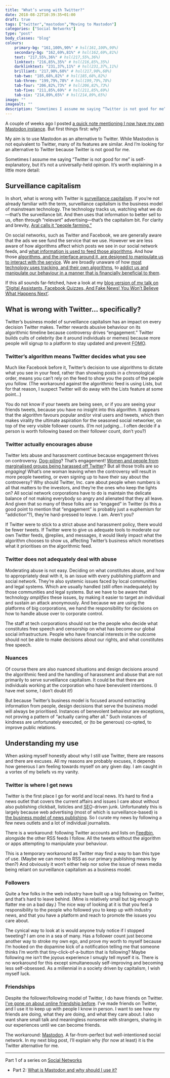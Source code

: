 ```yaml
---
title: "What’s wrong with Twitter?"
date: 2018-08-22T10:39:35+01:00
draft: true
tags: ["twitter","mastodon","Moving to Mastodon"]
categories: ["Social Networks"]
type: "post"
body_classes: "blog"
colours:
    primary-bg: "161,100%,90%" # hsl(161,100%,90%)
    secondary-bg: "162,69%,81%" # hsl(162,69%,81%)
    text: "217,55%,36%" # hsl(217,55%,36%)
    linktext: "216,85%,35%" # hsl(216,85%,35%)
    darklinktext: "231,37%,11%" # hsl(231,37%,11%)
    brilliant: "217,90%,60%" # hsl(217,90%,60%)
    tab-two: "185,68%,82%" # hsl(185,68%,82%)
    tab-three: "199,79%,78%" # hsl(199,79%,78%)
    tab-four: "206,82%,73%" # hsl(206,82%,73%)
    tab-five: "211,85%,69%" # hsl(211,85%,69%)
    tab-six: "214,89%,65%" # hsl(214,89%,65%)
image: ""
imagealt: ""
description: "Sometimes I assume me saying “Twitter is not good for me” is self-explanatory, but it’s not a universally-held opinion. It’s worth explaining in a little more detail…"
---
```


A couple of weeks ago I posted [a quick note mentioning I now have my own Mastodon instance](/notes/2018/08/06/16/45/). But first things first: why?

My aim is to use Mastodon as an alternative to Twitter. While Mastodon is not equivalent to Twitter, many of its features are similar. And I’m looking for an alternative to Twitter because Twitter is not good for me.<!--more-->

Sometimes I assume me saying “Twitter is not good for me” is self-explanatory, but it’s not a universally-held opinion. It’s worth explaining in a little more detail:

## Surveillance capitalism

In short, what is wrong with Twitter is [surveillance capitalism](en.wikipedia.org/wiki/Surveillance_capitalism). If you’re not already familiar with the term, surveillance capitalism is the business model of mainstream technology. The technology tracks us, watching what we do—that’s the surveillance bit. And then uses that information to better sell to us, often through “relevant” advertising—that’s the capitalism bit. For clarity and brevity, [Aral calls it “people farming.”](2018.ar.al/notes/encouraging-individual-sovereignty-and-a-healthy-commons/)

On social networks, such as Twitter and Facebook, we are generally aware that the ads we see fund the service that we use. However we are less aware of how algorithms affect which posts we see in our social network feeds, and [what information is used to feed those algorithms](https://www.theguardian.com/commentisfree/2018/mar/05/algorithms-rate-credit-scores-finances-data). And how those [algorithms, and the interface around it, are designed to manipulate us to interact with the service](https://gizmodo.com/former-facebook-exec-you-don-t-realize-it-but-you-are-1821181133). We are broadly unaware of how [most technology uses tracking, and their own algorithms](https://theintercept.com/2018/01/07/black-mirror-season-4-netflix-metalhead/), to [addict us and manipulate our behaviour in a manner that is financially beneficial to them](http://crackedlabs.org/en/data-against-people). 

If this all sounds far-fetched, have a look at my [blog version of my talk on ‘Digital Assistants, Facebook Quizzes, And Fake News! You Won’t Believe What Happens Next’](/you-wont-believe-what-happens-next/).

## What is wrong with Twitter… specifically?

Twitter’s business model of surveillance capitalism has an impact on every decision Twitter makes. Twitter rewards abusive behaviour on its algorithmic timeline because controversy drives “engagement.” Twitter builds cults of celebrity (be it around individuals or memes) because more people will signup to a platform to stay updated and prevent <abbr title="fear of missing out">FOMO</abbr>.

### Twitter’s algorithm means Twitter decides what you see 

Much like Facebook before it, Twitter’s decision to use algorithms to dictate what you see in your feed, rather than showing posts in a chronological order, means you can’t rely on the feed to show you the posts of the people you follow. (The workaround against the algorithmic feed is using Lists, but for that reason, I suspect Twitter will do away with the Lists feature at some point…) 

You do not know if your tweets are being seen, or if you are seeing your friends tweets, because you have no insight into this algorithm. It appears that the algorithm favours popular and/or viral users and tweets, which then makes virality the ultimate aspiration for the seasoned social networker, on top of the very visible follower counts. (I’m not judging… I often decide if a person is worth following based on their follower count, don’t you?)

### Twitter actually encourages abuse 

Twitter lets abuse and harassment continue because engagement thrives on controversy. [Dog-piling](https://www.urbandictionary.com/define.php?term=dogpile)? That’s engagement! [Women and people from marginalised groups being harassed off Twitter](https://www.theguardian.com/commentisfree/2017/jan/03/ive-left-twitter-unusable-anyone-but-trolls-robots-dictators-lindy-west)? But all those trolls are so *engaging*! What’s one woman leaving when the controversy will result in more people tweeting, or even signing up to have their say about the controversy? Why should Twitter, Inc. care about people when numbers is all that matters to the investors, and they’re the ones who keep the lights on? All social network corporations have to do is maintain the delicate balance of not making everybody so angry and alienated that they all leave. And given that so many of these folks are so “engaged” in Twitter (is this a good point to mention that “engagement” is probably just a euphemism for “addiction”?), they’re hard-pressed to leave. I am. Aren’t you?

If Twitter were to stick to a strict abuse and harassment policy, there would be fewer tweets. If Twitter were to give us adequate tools to moderate our own Twitter feeds, @replies, and messages, it would likely impact what the algorithm chooses to show us, affecting Twitter’s business which monetises what it prioritises on the algorithmic feed.

### Twitter does not adequately deal with abuse

Moderating abuse is not easy. Deciding on what constitutes abuse, and how to appropriately deal with it, is an issue with every publishing platform and social network. They’re also systemic issues faced by local communities and legal systems. Which are usually handled (still often inadequately) by those communities and legal systems. But we have to be aware that technology *amplifies* these issues, by making it easier to target an individual and sustain an attack anonymously. And because we are using the platforms of big corporations, we hand the responsibility for decisions on how to handle abuse over to corporate control.

The staff at tech corporations should not be the people who decide what constitutes free speech and censorship on what has become our global social infrastructure. People who have financial interests in the outcome should not be able to make decisions about our rights, and what constitutes free speech.

### Nuances

Of course there are also nuanced situations and design decisions around the algorithmic feed and the handling of harassment and abuse that are not primarily to serve surveillance capitalism. It could be that there are individuals working at the corporation who have benevolent intentions. (I have met some, I don’t doubt it!) 

But because Twitter’s business model is focused around extracting information from people, design decisions that serve the business model will always be prioritised. Instances of benevolent behaviour are exceptions, not proving a pattern of “actually caring after all.” Such instances of kindness are unfortunately executed, or (to be generous) co-opted, to improve public relations.

## Understanding my use

When asking myself honestly about why I still use Twitter, there are reasons and there are excuses. All my reasons are probably excuses, it depends how generous I am feeling towards myself on any given day. I am caught in a vortex of my beliefs vs my vanity.

### Twitter is where I get news

Twitter is the first place I go for world and local news. It’s hard to find a news outlet that covers the current affairs and issues I care about without also publishing clickbait, listicles and <abbr title="search engine optimisation">SEO</abbr>-driven junk. Unfortunately this is largely because web advertising (most of which is surveillance-based) is [the business model of news publishing](https://mondaynote.com/life-after-content-blocking-ebf7cd16d316). So I curate my news by following a few news outlets and a lot of individual journalists.

There is a workaround: following Twitter accounts and lists on [Feedbin](https://feedbin.com), alongside the other RSS feeds I follow. All the tweets without the algorithm or apps attempting to manipulate your behaviour.

This is a temporary workaround as Twitter may find a way to ban this type of use. (Maybe we can move to RSS as our primary publishing means by then?) And obviously it won’t either help nor solve the issue of news media being reliant on surveillance capitalism as a business model.

### Followers

Quite a few folks in the web industry have built up a big following on Twitter, and that’s hard to leave behind. (Mine is relatively small but big enough to flatter me on a bad day.) The nice way of looking at it is that you feel a responsibility to the people who followed you to keep up with industry news, and that you have a platform and reach to promote the issues you care about.

The cynical way to look at is would anyone truly notice if I stopped tweeting? I am one in a sea of many. Has a follower count just become another way to stroke my own ego, and prove my worth to myself because I’m hooked on the dopamine kick of a notification telling me that someone thinks I’m worth that tiny-click-of-a-button that is following? Maybe following me isn’t the joyous experience I smugly tell myself it is. There is no workaround for this except simultaneously self-improving and becoming less self-obsessed. As a millennial in a society driven by capitalism, I wish myself luck.

### Friendships

Despite the follower/following model of Twitter, I do have friends on Twitter. [I’ve gone on about online friendship before](/insecure). I’ve made friends on Twitter, and I use it to keep up with people I know in person. I want to see how my friends are doing, what they are doing, and what they care about. I also want share small talk and meaningless nonsense with strangers, sharing in our experiences until we can become friends.

The workaround: [Mastodon](https://joinmastodon.org). A far-from-perfect but  well-intentioned social network. In my next blog post, I’ll explain why (for now at least) it is the Twitter alternative for me.

<hr/>

Part 1 of a series on [Social Networks](/categories/social-networks)

- Part 2: [What is Mastodon and why should I use it?](/what-is-mastodon-and-why-should-i-use-it)
<!-- - Part 3: [What is an instance-of-one and is it lonely?](/what-is-an-instance-of-one-and-is-it-lonely)-->